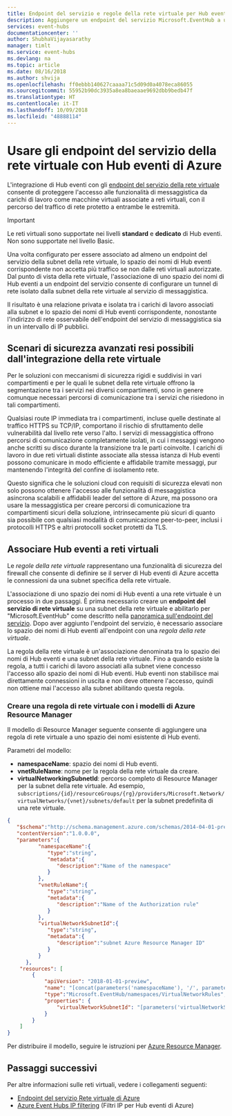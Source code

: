 ```yaml
---
title: Endpoint del servizio e regole della rete virtuale per Hub eventi di Azure | Microsoft Docs
description: Aggiungere un endpoint del servizio Microsoft.EventHub a una rete virtuale.
services: event-hubs
documentationcenter: ''
author: ShubhaVijayasarathy
manager: timlt
ms.service: event-hubs
ms.devlang: na
ms.topic: article
ms.date: 08/16/2018
ms.author: shvija
ms.openlocfilehash: ff0ebbb140627caaaa71c5d09d0a4078eca86055
ms.sourcegitcommit: 55952b90dc3935a8ea8baeaae9692dbb9bedb47f
ms.translationtype: HT
ms.contentlocale: it-IT
ms.lasthandoff: 10/09/2018
ms.locfileid: "48888114"
---
```

# <a name="use-virtual-network-service-endpoints-with-azure-event-hubs"></a>Usare gli endpoint del servizio della rete virtuale con Hub eventi di Azure

L'integrazione di Hub eventi con gli [endpoint del servizio della rete virtuale][vnet-sep] consente di proteggere l'accesso alle funzionalità di messaggistica da carichi di lavoro come macchine virtuali associate a reti virtuali, con il percorso del traffico di rete protetto a entrambe le estremità. 

> [!IMPORTANT]
> Le reti virtuali sono supportate nei livelli **standard** e **dedicato** di Hub eventi. Non sono supportate nel livello Basic. 

Una volta configurato per essere associato ad almeno un endpoint del servizio della subnet della rete virtuale, lo spazio dei nomi di Hub eventi corrispondente non accetta più traffico se non dalle reti virtuali autorizzate. Dal punto di vista della rete virtuale, l'associazione di uno spazio dei nomi di Hub eventi a un endpoint del servizio consente di configurare un tunnel di rete isolato dalla subnet della rete virtuale al servizio di messaggistica.

Il risultato è una relazione privata e isolata tra i carichi di lavoro associati alla subnet e lo spazio dei nomi di Hub eventi corrispondente, nonostante l'indirizzo di rete osservabile dell'endpoint del servizio di messaggistica sia in un intervallo di IP pubblici.

## <a name="advanced-security-scenarios-enabled-by-vnet-integration"></a>Scenari di sicurezza avanzati resi possibili dall'integrazione della rete virtuale 

Per le soluzioni con meccanismi di sicurezza rigidi e suddivisi in vari compartimenti e per le quali le subnet della rete virtuale offrono la segmentazione tra i servizi nei diversi compartimenti, sono in genere comunque necessari percorsi di comunicazione tra i servizi che risiedono in tali compartimenti.

Qualsiasi route IP immediata tra i compartimenti, incluse quelle destinate al traffico HTTPS su TCP/IP, comportano il rischio di sfruttamento delle vulnerabilità dal livello rete verso l'alto. I servizi di messaggistica offrono percorsi di comunicazione completamente isolati, in cui i messaggi vengono anche scritti su disco durante la transizione tra le parti coinvolte. I carichi di lavoro in due reti virtuali distinte associate alla stessa istanza di Hub eventi possono comunicare in modo efficiente e affidabile tramite messaggi, pur mantenendo l'integrità del confine di isolamento rete.
 
Questo significa che le soluzioni cloud con requisiti di sicurezza elevati non solo possono ottenere l'accesso alle funzionalità di messaggistica asincrona scalabili e affidabili leader del settore di Azure, ma possono ora usare la messaggistica per creare percorsi di comunicazione tra compartimenti sicuri della soluzione, intrinsecamente più sicuri di quanto sia possibile con qualsiasi modalità di comunicazione peer-to-peer, inclusi i protocolli HTTPS e altri protocolli socket protetti da TLS.

## <a name="bind-event-hubs-to-virtual-networks"></a>Associare Hub eventi a reti virtuali

Le *regole della rete virtuale* rappresentano una funzionalità di sicurezza del firewall che consente di definire se il server di Hub eventi di Azure accetta le connessioni da una subnet specifica della rete virtuale.

L'associazione di uno spazio dei nomi di Hub eventi a una rete virtuale è un processo in due passaggi. È prima necessario creare un **endpoint del servizio di rete virtuale** su una subnet della rete virtuale e abilitarlo per "Microsoft.EventHub" come descritto nella [panoramica sull'endpoint del servizio][vnet-sep]. Dopo aver aggiunto l'endpoint del servizio, è necessario associare lo spazio dei nomi di Hub eventi all'endpoint con una *regola della rete virtuale*.

La regola della rete virtuale è un'associazione denominata tra lo spazio dei nomi di Hub eventi e una subnet della rete virtuale. Fino a quando esiste la regola, a tutti i carichi di lavoro associati alla subnet viene concesso l'accesso allo spazio dei nomi di Hub eventi. Hub eventi non stabilisce mai direttamente connessioni in uscita e non deve ottenere l'accesso, quindi non ottiene mai l'accesso alla subnet abilitando questa regola.

### <a name="create-a-virtual-network-rule-with-azure-resource-manager-templates"></a>Creare una regola di rete virtuale con i modelli di Azure Resource Manager

Il modello di Resource Manager seguente consente di aggiungere una regola di rete virtuale a uno spazio dei nomi esistente di Hub eventi.

Parametri del modello:

* **namespaceName**: spazio dei nomi di Hub eventi.
* **vnetRuleName**: nome per la regola della rete virtuale da creare.
* **virtualNetworkingSubnetId**: percorso completo di Resource Manager per la subnet della rete virtuale. Ad esempio, `subscriptions/{id}/resourceGroups/{rg}/providers/Microsoft.Network/virtualNetworks/{vnet}/subnets/default` per la subnet predefinita di una rete virtuale.

```json
{  
   "$schema":"http://schema.management.azure.com/schemas/2014-04-01-preview/deploymentTemplate.json#",
   "contentVersion":"1.0.0.0",
   "parameters":{     
          "namespaceName":{  
             "type":"string",
             "metadata":{  
                "description":"Name of the namespace"
             }
          },
          "vnetRuleName":{  
             "type":"string",
             "metadata":{  
                "description":"Name of the Authorization rule"
             }
          },
          "virtualNetworkSubnetId":{  
             "type":"string",
             "metadata":{  
                "description":"subnet Azure Resource Manager ID"
             }
          }
      },
    "resources": [
        {
            "apiVersion": "2018-01-01-preview",
            "name": "[concat(parameters('namespaceName'), '/', parameters('vnetRuleName'))]",
            "type":"Microsoft.EventHub/namespaces/VirtualNetworkRules",         
            "properties": {             
                "virtualNetworkSubnetId": "[parameters('virtualNetworkSubnetId')]"  
            }
        } 
    ]
}
```

Per distribuire il modello, seguire le istruzioni per [Azure Resource Manager][lnk-deploy].

## <a name="next-steps"></a>Passaggi successivi

Per altre informazioni sulle reti virtuali, vedere i collegamenti seguenti:

- [Endpoint del servizio Rete virtuale di Azure][vnet-sep]
- [Azure Event Hubs IP filtering][ip-filtering] (Filtri IP per Hub eventi di Azure)

[vnet-sep]: ../virtual-network/virtual-network-service-endpoints-overview.md
[lnk-deploy]: ../azure-resource-manager/resource-group-template-deploy.md
[ip-filtering]: event-hubs-ip-filtering.md